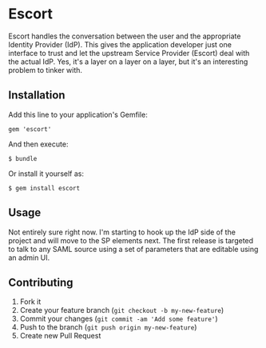 Escort
======

Escort handles the conversation between the user and the appropriate Identity Provider (IdP). This gives the application developer just one interface to trust and let the upstream Service Provider (Escort) deal with the actual IdP. Yes, it's a layer on a layer on a layer, but it's an interesting problem to tinker with.

Installation
------------

Add this line to your application's Gemfile:

    gem 'escort'

And then execute:

    $ bundle

Or install it yourself as:

    $ gem install escort

Usage
-----

Not entirely sure right now. I'm starting to hook up the IdP side of the project and will move to the SP elements next. The first release is targeted to talk to any SAML source using a set of parameters that are editable using an admin UI.

Contributing
------------

1. Fork it
2. Create your feature branch (`git checkout -b my-new-feature`)
3. Commit your changes (`git commit -am 'Add some feature'`)
4. Push to the branch (`git push origin my-new-feature`)
5. Create new Pull Request
